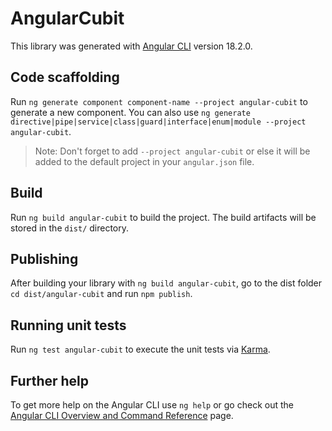 # AngularCubit

This library was generated with [Angular CLI](https://github.com/angular/angular-cli) version 18.2.0.

## Code scaffolding

Run `ng generate component component-name --project angular-cubit` to generate a new component. You can also use `ng generate directive|pipe|service|class|guard|interface|enum|module --project angular-cubit`.
> Note: Don't forget to add `--project angular-cubit` or else it will be added to the default project in your `angular.json` file. 

## Build

Run `ng build angular-cubit` to build the project. The build artifacts will be stored in the `dist/` directory.

## Publishing

After building your library with `ng build angular-cubit`, go to the dist folder `cd dist/angular-cubit` and run `npm publish`.

## Running unit tests

Run `ng test angular-cubit` to execute the unit tests via [Karma](https://karma-runner.github.io).

## Further help

To get more help on the Angular CLI use `ng help` or go check out the [Angular CLI Overview and Command Reference](https://angular.dev/tools/cli) page.
